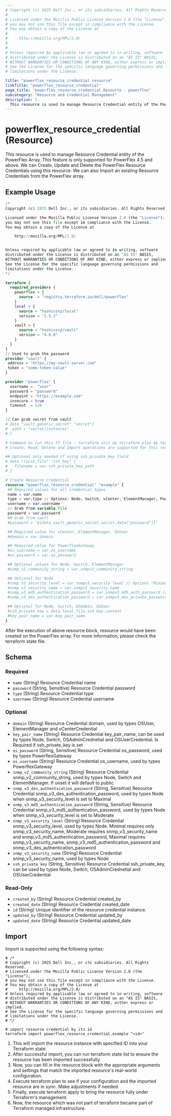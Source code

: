 ```yaml
---
# Copyright (c) 2025 Dell Inc., or its subsidiaries. All Rights Reserved.
# 
# Licensed under the Mozilla Public License Version 2.0 (the "License");
# you may not use this file except in compliance with the License.
# You may obtain a copy of the License at
# 
#     http://mozilla.org/MPL/2.0/
# 
# 
# Unless required by applicable law or agreed to in writing, software
# distributed under the License is distributed on an "AS IS" BASIS,
# WITHOUT WARRANTIES OR CONDITIONS OF ANY KIND, either express or implied.
# See the License for the specific language governing permissions and
# limitations under the License.

title: "powerflex_resource_credential resource"
linkTitle: "powerflex_resource_credential"
page_title: "powerflex_resource_credential Resource - powerflex"
subcategory: "Resource and Credential Management"
description: |-
  This resource is used to manage Resource Credential entity of the PowerFlex Array. This feature is only supported for PowerFlex 4.5 and above. We can Create, Update and Delete the PowerFlex Resource Credentials using this resource. We can also Import an existing Resource Credentials from the PowerFlex array.
---
```


# powerflex_resource_credential (Resource)

This resource is used to manage Resource Credential entity of the PowerFlex Array. This feature is only supported for PowerFlex 4.5 and above. We can Create, Update and Delete the PowerFlex Resource Credentials using this resource. We can also Import an existing Resource Credentials from the PowerFlex array.

## Example Usage

```terraform
/*
Copyright (c) 2025 Dell Inc., or its subsidiaries. All Rights Reserved.

Licensed under the Mozilla Public License Version 2.0 (the "License");
you may not use this file except in compliance with the License.
You may obtain a copy of the License at

    http://mozilla.org/MPL/2.0/


Unless required by applicable law or agreed to in writing, software
distributed under the License is distributed on an "AS IS" BASIS,
WITHOUT WARRANTIES OR CONDITIONS OF ANY KIND, either express or implied.
See the License for the specific language governing permissions and
limitations under the License.
*/

terraform {
  required_providers {
    powerflex = {
      source  = "registry.terraform.io/dell/powerflex"
    }
    local = {
      source = "hashicorp/local"
      version = "2.5.2"
    }
    vault = {
      source = "hashicorp/vault"
      version = "4.6.0"
    }
  }
}
// Used to grab the password
provider "vault" {
 address = "https://my-vault-server.com"
 token = "some-token-value"
}

provider "powerflex" {
  username =  "user"
  password = "password"
  endpoint = "https://example.com"
  insecure = true
  timeout  = 120
}

// Can grab secret from vault
# data "vault_generic_secret" "secret"{
#  path = "secret/instances"
# }

# Command to run this tf file : terraform init && terraform plan && terraform apply
# Create, Read, Delete and Import operations are supported for this resource

## Optional only needed if using ssh_private_key field
# data "local_file" "ssh_key" {
#   filename = var.ssh_private_key_path
# }

# Create Resource Credential
resource "powerflex_resource_credential" "example" {
 ## Required values for all credential types
 name = var.name
 type = var.type // Options: Node, Switch, vCenter, ElementManager, PowerflexGateway, PresentationServer, OSAdmin, OSUser
 username = var.username
 // Grab from variable file
 password = var.password
 ## Grab from vault 
 #password = "${data.vault_generic_secret.secret.data["password"]}"

 ## Required value for vCenter, ElementManager, OSUser
 #domain = var.domain

 ## Required value for PowerflexGateway
 #os_username = var.os_username
 #os_password = var.os_password

 ## Optional values for Node, Switch, ElementManager
 #snmp_v2_community_string = var.snmpv2_community_string

 ## Optional for Node
 #snmp_v3_security_level = var.snmpv3_security_level // Options "Minimal", "Moderate", or "Maximal"
 #snmp_v3_security_name = var.snmpv3_security_name
 #snmp_v3_md5_authentication_password = var.snmpv3_md5_auth_password // required for level "Moderate" and "Maximal"
 #snmp_v3_des_authentication_password = var.snmpv3_des_private_password // required for level "Maximal"

 ## Optional for Node, Switch, OSAdmin, OSUser
 #ssh_private_key = data.local_file.ssh_key.content
 #key_pair_name = var.key_pair_name
}
```

After the execution of above resource block, resource would have been created on the PowerFlex array. For more information, please check the terraform state file.

<!-- schema generated by tfplugindocs -->
## Schema

### Required

- `name` (String) Resource Credential name
- `password` (String, Sensitive) Resource Credential password
- `type` (String) Resource Credential type
- `username` (String) Resource Credential username

### Optional

- `domain` (String) Resource Credential domain, used by types OSUser, ElementManager and vCenterCredential
- `key_pair_name` (String) Resource Credential key_pair_name, can be used by types Node, Switch, OSAdminCrednetial and OSUserCredential. Is Required if ssh_private_key is set
- `os_password` (String, Sensitive) Resource Credential os_password, used by types PowerflexGateway
- `os_username` (String) Resource Credential os_username, used by types PowerflexGateway
- `snmp_v2_community_string` (String) Resource Credential snmp_v2_community_string, used by types Node, Switch and ElementManager. If unset it will default to public
- `snmp_v3_des_authentication_password` (String, Sensitive) Resource Credential snmp_v3_des_authentication_password, used by types Node when snmp_v3_security_level is set to Maximal
- `snmp_v3_md5_authentication_password` (String, Sensitive) Resource Credential snmp_v3_md5_authentication_password, used by types Node when snmp_v3_security_level is set to Moderate
- `snmp_v3_security_level` (String) Resource Credential snmp_v3_security_level, used by types Node. Minimal requires only snmp_v3_security_name, Moderate requires snmp_v3_security_name and snmp_v3_md5_authentication_password, Maximal requires snmp_v3_security_name, snmp_v3_md5_authentication_password and snmp_v3_des_authentication_password
- `snmp_v3_security_name` (String) Resource Credential snmp_v3_security_name, used by types Node
- `ssh_private_key` (String, Sensitive) Resource Credential ssh_private_key, can be used by types Node, Switch, OSAdminCrednetial and OSUserCredential

### Read-Only

- `created_by` (String) Resource Credential created_by
- `created_date` (String) Resource Credential created_date
- `id` (String) Unique identifier of the resource credential instance.
- `updated_by` (String) Resource Credential updated_by
- `updated_date` (String) Resource Credential updated_date

## Import

Import is supported using the following syntax:

```shell
# /*
# Copyright (c) 2025 Dell Inc., or its subsidiaries. All Rights Reserved.
# Licensed under the Mozilla Public License Version 2.0 (the "License");
# you may not use this file except in compliance with the License.
# You may obtain a copy of the License at
#     http://mozilla.org/MPL/2.0/
# Unless required by applicable law or agreed to in writing, software
# distributed under the License is distributed on an "AS IS" BASIS,
# WITHOUT WARRANTIES OR CONDITIONS OF ANY KIND, either express or implied.
# See the License for the specific language governing permissions and
# limitations under the License.
# */

# import resource credential by its id
terraform import powerflex_resource_credential.example "<id>"
```

1. This will import the resource instance with specified ID into your Terraform state.
2. After successful import, you can run terraform state list to ensure the resource has been imported successfully.
3. Now, you can fill in the resource block with the appropriate arguments and settings that match the imported resource's real-world configuration.
4. Execute terraform plan to see if your configuration and the imported resource are in sync. Make adjustments if needed.
5. Finally, execute terraform apply to bring the resource fully under Terraform's management.
6. Now, the resource which was not part of terraform became part of Terraform managed infrastructure.
